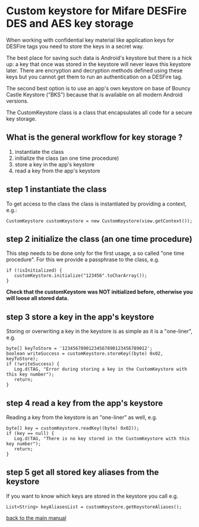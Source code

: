 # Custom keystore for Mifare DESFire DES and AES key storage

When working with confidential key material like application keys for DESFire tags you need to store the 
keys in a secret way.

The best place for saving such data is Android's keystore but there is a hick up: a key that once was stored 
in the keystore will never leave this keystore later. There are encryption and decryption methods defined using 
these keys but you cannot get them to run an authentication on a DESFire tag.

The second best option is to use an app's own keystore on base of Bouncy Castle Keystore ("BKS") because that is available 
on all modern Android versions.

The CustomKeystore class is a class that encapsulates all code for a secure key storage.

## What is the general workflow for key storage ?

1) instantiate the class
2) initialize the class (an one time procedure)
3) store a key in the app's keystore
4) read a key from the app's keystore

## step 1 instantiate the class

To get access to the class the class is instantiated by providing a context, e.g.:

```CustomKeystore customKeystore = new CustomKeystore(view.getContext());```

## step 2 initialize the class (an one time procedure)

This step needs to be done only for the first usage, a so called "one time procedure". For this 
we provide a passphrase to the class, e.g. 
```plaintext
if (!isInitialized) {
   customKeystore.initialize("123456".toCharArray()); 
}
```

**Check that the customKeystore was NOT initialized before, otherwise you will loose all stored data.**

## step 3 store a key in the app's keystore

Storing or overwriting a key in the keystore is as simple as it is a "one-liner", e.g. 

``` plaintext
byte[] keyToStore = '12345678901234567890123456789012';
boolean writeSuccess = customKeystore.storeKey((byte) 0x02, keyToStore);
if (!writeSuccess) {
   Log.d(TAG, "Error during storing a key in the CustomKeystore with this key number");
   return;
}
```

## step 4 read a key from the app's keystore

Reading a key from the keystore is an "one-liner" as well, e.g.

``` plaintext
byte[] key = customKeystore.readKey((byte) 0x02));
if (key == null) {
   Log.d(TAG, "There is no key stored in the CustomKeystore with this key number");
   return;
}
```

## step 5 get all stored key aliases from the keystore

If you want to know which keys are stored in the keystore you call e.g.

```List<String> keyAliasesList = customKeystore.getKeystoreAliases();```



[back to the main manual](manual_talk_to_your_desfire_ev3_card.md)
